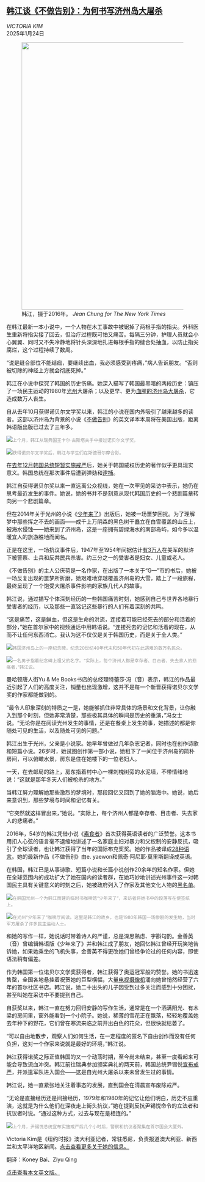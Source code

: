 <!--1737704223000-->
[韩江谈《不做告别》：为何书写济州岛大屠杀](https://cn.nytimes.com/asia-pacific/20250124/han-kang-jeju-book/)
------

<address>VICTORIA KIM</address><time pudate="2025-01-24 03:26:35" datetime="2025-01-24 03:26:35">2025年1月24日</time><figure><img src="https://images.weserv.nl/?url=static01.nyt.com/images/2025/01/21/multimedia/21skorea-han-kang-wpzl-promo/21skorea-han-kang-wpzl-master1050.jpg" width="1050" height="700"><figcaption>韩江，摄于2016年。 <cite>Jean Chung for The New York Times</cite></figcaption></figure><section><p>在韩江最新一本小说中，一个人物在木工事故中被锯掉了两根手指的指尖。外科医生重新将指尖接了回去，但治疗过程既可怕又痛苦。每隔三分钟，护理人员就会小心翼翼、同时又不失冷静地将针头深深地扎进每根手指的缝合处抽血，以防止指尖腐烂，这个过程持续了数周。</p><p>“说是缝合部位不能结痂，要继续出血，我必须感受到疼痛，”病人告诉朋友。“否则被切除的神经上方就会彻底死掉。”</p><p>韩江在小说中探究了韩国的历史伤痛。她深入描写了韩国最黑暗的两段历史：镇压了一场民主运动的1980年<a href="https://www.nytimes.com/2024/12/06/world/asia/gwangju-massacre-human-acts-han-kang.html">光州</a>大屠杀；以及更早、更为<a href="https://www.nytimes.com/2019/05/28/world/asia/south-korea-jeju-massacres.html">血腥的济州岛大屠杀</a>，它造成数万人丧生。</p><p>自从去年10月获得诺贝尔文学奖以来，韩江的小说在国内外吸引了越来越多的读者。这部以济州岛为背景的小说《<a href="https://www.nytimes.com/2025/01/17/books/review/han-kang-we-do-not-part.html">不做告别</a>》的英文译本本周将在美国出版，距离韩语版出版已过去了三年多。</p><p><img src="https://images.weserv.nl/?url=static01.nyt.com/images/2025/01/17/multimedia/00skorea-han-kang02-photo-wklp/00skorea-han-kang02-photo-wklp-master1050.jpg"><small style="color: #999;">上个月，韩江从瑞典国王卡尔·古斯塔夫手中接过诺贝尔文学奖。</small></p><p><img src="https://images.weserv.nl/?url=static01.nyt.com/images/2025/01/17/multimedia/00skorea-han-kang06-photo-htmw/00skorea-han-kang06-photo-htmw-master1050.jpg"><small style="color: #999;">获得诺贝尔文学奖后，韩江与学生们在斯德哥尔摩合影。</small></p><p>在<a href="https://www.nytimes.com/2025/01/14/world/asia/south-korea-yoon-detain.html">去年12月韩国总统短暂实施戒严</a>后，她关于韩国威权历史的著作似乎更具现实意义。韩国总统在那次事件后遭到弹劾和<a href="https://www.nytimes.com/2025/01/18/world/asia/south-korea-president-yoon-jail-life.html">逮捕</a>。</p><p>韩江自获得诺贝尔奖以来一直远离公众视线，她在一次罕见的采访中表示，她仍在思考最近发生的事件。她说，她的书并不是刻意从现代韩国历史的一个悲剧篇章转向另一个悲剧篇章。</p><p>但在2014年关于光州的小说《<a href="https://www.nytimes.com/2017/01/10/books/review/han-kang-human-acts.html">少年来了</a>》出版后，她被一场噩梦困扰。为了理解梦中那些挥之不去的画面——成千上万阴森的黑色树干矗立在白雪覆盖的山丘上，被海水侵蚀——她来到了济州岛，这是一座拥有碧绿海水的南部岛屿，如今多以温暖宜人的旅游胜地而闻名。</p><p>正是在这里，一场抗议事件后，1947年至1954年间据估计<a rel="noopener noreferrer" target="_blank" href="http://jeju43peace.org/historytruth/news-_-global-perspectives/1-chapter_subsection-introduction/">有3万人</a>在美军的默许下被警察、士兵和反共民兵杀害。约三分之一的受害者是妇女、儿童或老人。</p><p>《不做告别》的主人公庆荷是一名作家，在出版了一本关于“G—”市的书后，她被一场反复出现的噩梦所折磨，她艰难地穿越覆盖济州岛的大雪，踏上了一段旅程，最终呈现了一个饱受大屠杀事件影响的家族几代人的故事。</p><p>韩江说，通过描写个体深刻经历的一些韩国痛苦时刻，她感到自己与世界各地暴行受害者的经历，以及那些一直铭记这些暴行的人们有着深刻的共鸣。</p><p>“这是痛苦，这是鲜血，但这是生命的洪流，连接着可能已经死去的部分和活着的部分，”她在首尔家中的视频通话中用韩语说。“连接死去的记忆和活着的现在，从而不让任何东西消亡。我认为这不仅仅是关于韩国历史，而是关于全人类。”</p><p><img src="https://images.weserv.nl/?url=static01.nyt.com/images/2025/01/17/multimedia/00skorea-han-kang03-photo-zfcg/00skorea-han-kang03-photo-zfcg-master1050.jpg"><small style="color: #999;">韩国济州岛上的一座纪念碑，纪念20世纪40年代末和50年代初在此遇难的数万名民众。</small></p><p><img src="https://images.weserv.nl/?url=static01.nyt.com/images/2025/01/17/multimedia/00skorea-han-kang05a-photo-zmkt/00skorea-han-kang05a-photo-zmkt-master1050.jpg"><small style="color: #999;">一名男子指着纪念碑上祖父的名字。“实际上，每个济州人都是幸存者、目击者、失去家人的悲痛者，”韩江说。</small></p><p>曼哈顿唐人街Yu & Me Books书店的总经理特蕾莎·冯（音）表示，韩江的作品最近引起了人们的高度关注，销量也出现激增，这并不是每一个新晋获得诺贝尔文学奖的作家都能做到的。</p><p>“最令人印象深刻的特质之一是，她能够抓住非常具体的场景和文化背景，让你融入到那个时刻，但她非常清楚，那些极其具体的瞬间是历史的重演，”冯女士说。“无论你是在阅读光州发生的事情，还是在餐桌上发生的事，她描述的都是你随处可见的生活，以及随处可见的问题。”</p><p>韩江出生于光州，父亲是小说家。她早年曾做过几年杂志记者，同时也在创作诗歌和短篇小说。26岁时，她试图创作第一部小说，她租下了一间位于济州岛的简朴房间，可以俯瞰水景，房东是住在她楼下的一位老妇人。</p><p>一天，在去邮局的路上，房东指着村中心一棵刺槐树旁的水泥墙，不带情绪地说：“这就是那年冬天人们被枪杀的地方。”</p><p>当韩江努力理解她那些激烈的梦境时，那段回忆又回到了她的脑海中。她说，她后来意识到，那些梦境与时间和记忆有关。</p><p>“它突然就这样冒出来，”她说。“实际上，每个济州人都是幸存者、目击者、失去家人的悲痛者。”</p><p>2016年，54岁的韩江凭借小说《<a href="https://www.nytimes.com/2016/02/03/books/the-vegetarian-a-surreal-south-korean-novel.html">素食者</a>》首次获得英语读者的广泛赞誉。这本书用扣人心弦的语言毫不退缩地讲述了一名家庭主妇对暴力和父权制的安静反抗，吸引了全球读者，也让韩江获得了当年的国际布克奖奖。她的作品被译成<a rel="noopener noreferrer" target="_blank" href="https://www.ltikorea.or.kr/en/board/notice_en/boardView.do?bbsIdx=15372">28种语言</a>。她的最新作品《不做告别》由e. yaewon和佩奇·阿尼耶·莫里斯翻译成英语。</p><p>在韩国，韩江已是从事诗歌、短篇小说和长篇小说创作20余年的知名作家。但她在全球范围内的成功扩大了她在国内的读者群，在她巧妙地讲述光州事件这一对韩国民主具有关键意义的时刻之后，她被政府列入了作家及其他文化人物的<a href="https://www.nytimes.com/2017/01/12/world/asia/south-korea-president-park-blacklist-artists.html">黑名单</a>。</p><p><img src="https://images.weserv.nl/?url=static01.nyt.com/images/2025/01/17/multimedia/00skorea-han-kang05-photo-gzmh/00skorea-han-kang05-photo-gzmh-master1050.jpg"><small style="color: #999;">在韩国光州一个为韩江而建的临时书咖啡馆“少年来了”，来访者将她书中的段落写在便签纸上。</small></p><p><img src="https://images.weserv.nl/?url=static01.nyt.com/images/2025/01/17/multimedia/00skorea-han-kang04-photo-qjkl/00skorea-han-kang04-photo-qjkl-master1050.jpg"><small style="color: #999;">在光州“少年来了”咖啡厅阅读。这里是韩江的故乡，也是1980年韩国一场惨剧的发生地，当时军方屠杀了许多民主运动人士。</small></p><p>和她的写作一样，她说话时带着诗人的严谨，总是深思熟虑、字斟句酌。金善英（音）曾编辑韩语版《少年来了》并和韩江成了朋友，她回忆韩江曾经开玩笑地告诉她，如果她乘坐的飞机失事，金善英不得更改她们曾经争论过的任何内容，即使语法稍有偏差。</p><p>作为韩国第一位诺贝尔文学奖获得者，韩江获得了奥运冠军般的赞誉。她的书迅速售罄，全国各地悬挂着祝贺她的巨型横幅，大量<a rel="noopener noreferrer" target="_blank" href="https://www.yna.co.kr/view/PYH20241011129300013">电视摄像机</a>涌向她曾悄然经营了六年的首尔社区书店。韩江说，她二十出头的儿子因受到过多关注而感到十分困扰，甚至叫她在采访中不要提到自己。</p><p>自获奖以来，韩江一直在努力回归安静的写作生活，通常是在一个洒满阳光、有木梁的房间里，窗外能看到一个小院子。她说，稀薄的雪花正在飘落，轻轻地覆盖她去年种下的野花，它们曾在寒流来临之前开出白色的花朵，但很快就枯萎了。</p><p>“可以自由地散步，观察人们如何生活，在一定程度的匿名下自由创作而没有任何负担，这对一个作家来说就是最好的环境，”韩江说。</p><p>韩江获得诺奖之际正值韩国的又一个动荡时期，至今尚未结束，甚至一度看起来可能会导致流血冲突。韩江前往瑞典参加颁奖典礼的两天前，韩国总统尹锡悦<a href="https://www.nytimes.com/2024/12/03/world/asia/south-korea-martial-law.html">宣布戒严</a>，并派遣军队进入国会——这是自光州大屠杀以来未曾发生过的事情。</p><p>韩江说，她一直紧张地关注着事态的发展，直到国会在清晨宣布废除戒严。</p><p>“无论是直接经历还是间接经历，1979年和1980年的记忆让他们明白，历史不应重演，这就是为什么他们在深夜走上街头抗议，”她在提到反抗尹锡悦命令的立法者和抗议者时说。“通过这种方式，过去与现在是相连的。”</p><p><img src="https://images.weserv.nl/?url=static01.nyt.com/images/2025/01/17/multimedia/00skorea-han-kang06a-photo-gtcz/00skorea-han-kang06a-photo-gtcz-master1050.jpg"><small style="color: #999;">上个月，尹锡悦总统宣布实施戒严后几个小时后，警察和抗议者聚集在首尔国会大厦外。</small></p></section><footer><p>Victoria Kim是《纽约时报》澳大利亚记者，常驻悉尼，负责报道澳大利亚、新西兰和太平洋地区新闻。<a rel="nofollow" target="_blank" href="https://www.nytimes.com/by/victoria-kim">点击查看更多关于她的信息。</a></p><p>翻译：Koney Bai、Ziyu Qing</p><p><a rel="nofollow" target="_blank" href="https://www.nytimes.com/2025/01/21/world/asia/han-kang-jeju-book.html">点击查看本文英文版。</a></p></footer>
